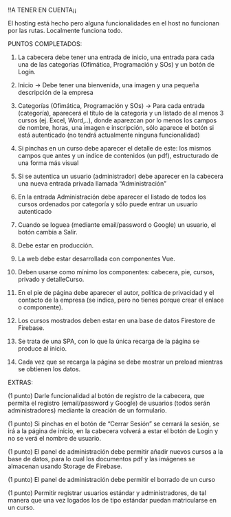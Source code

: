 !!A TENER EN CUENTA¡¡

El hosting está hecho pero alguna funcionalidades en el host no funcionan por las rutas.
Localmente funciona todo.

PUNTOS COMPLETADOS:

1. La cabecera debe tener una entrada de inicio, una entrada para cada una de las 
categorías (Ofimática, Programación y SOs) y un botón de Login.

2. Inicio → Debe tener una bienvenida, una imagen y una pequeña descripción de la 
empresa

3. Categorías (Ofimática, Programación y SOs) → Para cada entrada (categoría), aparecerá 
el título de la categoría y un listado de al menos 3 cursos (ej. Excel, Word,..), donde 
aparezcan por lo menos los campos de nombre, horas, una imagen e inscripción, sólo
aparece el botón si está autenticado (no tendrá actualmente ninguna funcionalidad)

4. Si pinchas en un curso debe aparecer el detalle de este: los mismos campos que antes y 
un índice de contenidos (un pdf), estructurado de una forma más visual

5. Si se autentica un usuario (administrador) debe aparecer en la cabecera una nueva 
entrada privada llamada “Administración”

6. En la entrada Administración debe aparecer el listado de todos los cursos ordenados por 
categoría y sólo puede entrar un usuario autenticado

7. Cuando se loguea (mediante email/password o Google) un usuario, el botón cambia a 
Salir.

8. Debe estar en producción.

9. La web debe estar desarrollada con componentes Vue.

10. Deben usarse como mínimo los componentes: cabecera, pie, cursos, privado y 
detalleCurso.
11. En el pie de página debe aparecer el autor, política de privacidad y el contacto de la 
empresa (se indica, pero no tienes porque crear el enlace o componente). 

12. Los cursos mostrados deben estar en una base de datos Firestore de Firebase.

13. Se trata de una SPA, con lo que la única recarga de la página se produce al inicio.

14. Cada vez que se recarga la página se debe mostrar un preload mientras se obtienen los 
datos.

EXTRAS:

(1 punto) Darle funcionalidad al botón de registro de la cabecera, que permita el registro 
(email/password y Google) de usuarios (todos serán administradores) mediante la 
creación de un formulario. 

(1 punto) Si pinchas en el botón de “Cerrar Sesión” se cerrará la sesión, se irá a la página 
de inicio, en la cabecera volverá a estar el botón de Login y no se verá el nombre de 
usuario.

(1 punto) El panel de administración debe permitir añadir nuevos cursos a la base de 
datos, para lo cual los documentos pdf y las imágenes se almacenan usando Storage de 
Firebase.

(1 punto) El panel de administración debe permitir el borrado de un curso

(1 punto) Permitir registrar usuarios estándar y administradores, de tal manera que una 
vez logados los de tipo estándar puedan matricularse en un curso.
